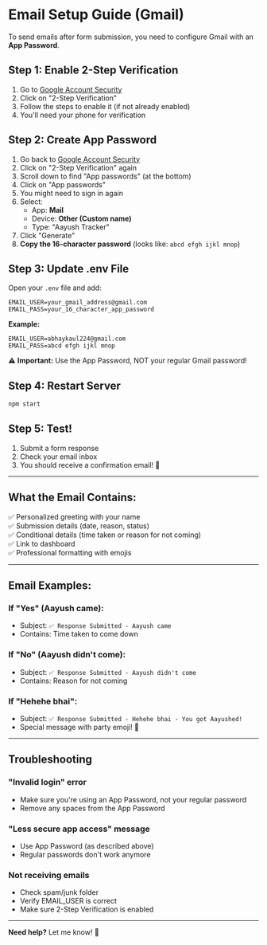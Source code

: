 # Email Setup Guide (Gmail)

To send emails after form submission, you need to configure Gmail with an **App Password**.

## Step 1: Enable 2-Step Verification

1. Go to [Google Account Security](https://myaccount.google.com/security)
2. Click on "2-Step Verification"
3. Follow the steps to enable it (if not already enabled)
4. You'll need your phone for verification

## Step 2: Create App Password

1. Go back to [Google Account Security](https://myaccount.google.com/security)
2. Click on "2-Step Verification" again
3. Scroll down to find "App passwords" (at the bottom)
4. Click on "App passwords"
5. You might need to sign in again
6. Select:
   - App: **Mail**
   - Device: **Other (Custom name)**
   - Type: "Aayush Tracker"
7. Click "Generate"
8. **Copy the 16-character password** (looks like: `abcd efgh ijkl mnop`)

## Step 3: Update .env File

Open your `.env` file and add:

```
EMAIL_USER=your_gmail_address@gmail.com
EMAIL_PASS=your_16_character_app_password
```

**Example:**
```
EMAIL_USER=abhaykaul224@gmail.com
EMAIL_PASS=abcd efgh ijkl mnop
```

⚠️ **Important:** Use the App Password, NOT your regular Gmail password!

## Step 4: Restart Server

```bash
npm start
```

## Step 5: Test!

1. Submit a form response
2. Check your email inbox
3. You should receive a confirmation email! 📧

---

## What the Email Contains:

✅ Personalized greeting with your name  
✅ Submission details (date, reason, status)  
✅ Conditional details (time taken or reason for not coming)  
✅ Link to dashboard  
✅ Professional formatting with emojis  

---

## Email Examples:

### If "Yes" (Aayush came):
- Subject: `✅ Response Submitted - Aayush came`
- Contains: Time taken to come down

### If "No" (Aayush didn't come):
- Subject: `✅ Response Submitted - Aayush didn't come`
- Contains: Reason for not coming

### If "Hehehe bhai":
- Subject: `✅ Response Submitted - Hehehe bhai - You got Aayushed!`
- Special message with party emoji! 🎉

---

## Troubleshooting

### "Invalid login" error
- Make sure you're using an App Password, not your regular password
- Remove any spaces from the App Password

### "Less secure app access" message
- Use App Password (as described above)
- Regular passwords don't work anymore

### Not receiving emails
- Check spam/junk folder
- Verify EMAIL_USER is correct
- Make sure 2-Step Verification is enabled

---

**Need help?** Let me know! 📧


